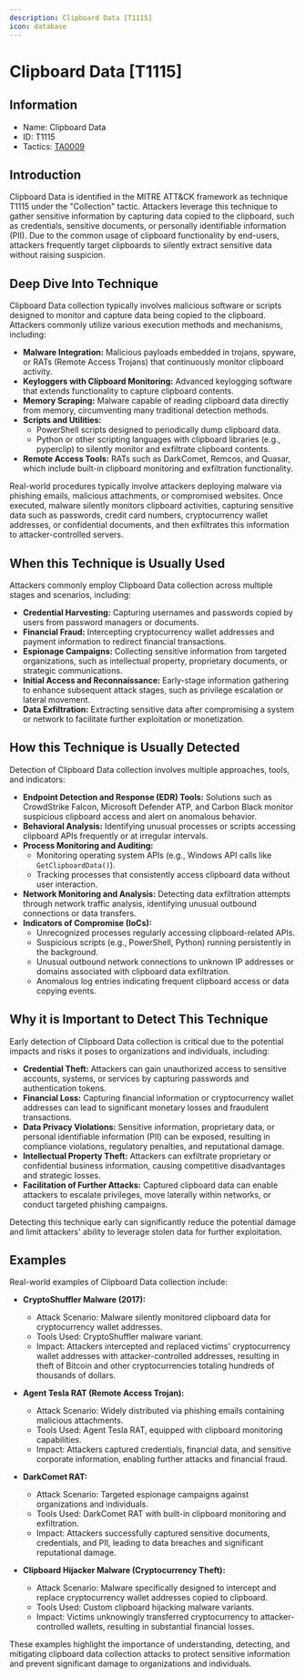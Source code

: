 ```yaml
---
description: Clipboard Data [T1115]
icon: database
---
```


# Clipboard Data [T1115]

## Information

- Name: Clipboard Data
- ID: T1115
- Tactics: [TA0009](../TA0009/TA0009.md)

## Introduction

Clipboard Data is identified in the MITRE ATT&CK framework as technique T1115 under the "Collection" tactic. Attackers leverage this technique to gather sensitive information by capturing data copied to the clipboard, such as credentials, sensitive documents, or personally identifiable information (PII). Due to the common usage of clipboard functionality by end-users, attackers frequently target clipboards to silently extract sensitive data without raising suspicion.

## Deep Dive Into Technique

Clipboard Data collection typically involves malicious software or scripts designed to monitor and capture data being copied to the clipboard. Attackers commonly utilize various execution methods and mechanisms, including:

- **Malware Integration:** Malicious payloads embedded in trojans, spyware, or RATs (Remote Access Trojans) that continuously monitor clipboard activity.
- **Keyloggers with Clipboard Monitoring:** Advanced keylogging software that extends functionality to capture clipboard contents.
- **Memory Scraping:** Malware capable of reading clipboard data directly from memory, circumventing many traditional detection methods.
- **Scripts and Utilities:**
  - PowerShell scripts designed to periodically dump clipboard data.
  - Python or other scripting languages with clipboard libraries (e.g., pyperclip) to silently monitor and exfiltrate clipboard contents.
- **Remote Access Tools:** RATs such as DarkComet, Remcos, and Quasar, which include built-in clipboard monitoring and exfiltration functionality.

Real-world procedures typically involve attackers deploying malware via phishing emails, malicious attachments, or compromised websites. Once executed, malware silently monitors clipboard activities, capturing sensitive data such as passwords, credit card numbers, cryptocurrency wallet addresses, or confidential documents, and then exfiltrates this information to attacker-controlled servers.

## When this Technique is Usually Used

Attackers commonly employ Clipboard Data collection across multiple stages and scenarios, including:

- **Credential Harvesting:** Capturing usernames and passwords copied by users from password managers or documents.
- **Financial Fraud:** Intercepting cryptocurrency wallet addresses and payment information to redirect financial transactions.
- **Espionage Campaigns:** Collecting sensitive information from targeted organizations, such as intellectual property, proprietary documents, or strategic communications.
- **Initial Access and Reconnaissance:** Early-stage information gathering to enhance subsequent attack stages, such as privilege escalation or lateral movement.
- **Data Exfiltration:** Extracting sensitive data after compromising a system or network to facilitate further exploitation or monetization.

## How this Technique is Usually Detected

Detection of Clipboard Data collection involves multiple approaches, tools, and indicators:

- **Endpoint Detection and Response (EDR) Tools:** Solutions such as CrowdStrike Falcon, Microsoft Defender ATP, and Carbon Black monitor suspicious clipboard access and alert on anomalous behavior.
- **Behavioral Analysis:** Identifying unusual processes or scripts accessing clipboard APIs frequently or at irregular intervals.
- **Process Monitoring and Auditing:**
  - Monitoring operating system APIs (e.g., Windows API calls like `GetClipboardData()`).
  - Tracking processes that consistently access clipboard data without user interaction.
- **Network Monitoring and Analysis:** Detecting data exfiltration attempts through network traffic analysis, identifying unusual outbound connections or data transfers.
- **Indicators of Compromise (IoCs):**
  - Unrecognized processes regularly accessing clipboard-related APIs.
  - Suspicious scripts (e.g., PowerShell, Python) running persistently in the background.
  - Unusual outbound network connections to unknown IP addresses or domains associated with clipboard data exfiltration.
  - Anomalous log entries indicating frequent clipboard access or data copying events.

## Why it is Important to Detect This Technique

Early detection of Clipboard Data collection is critical due to the potential impacts and risks it poses to organizations and individuals, including:

- **Credential Theft:** Attackers can gain unauthorized access to sensitive accounts, systems, or services by capturing passwords and authentication tokens.
- **Financial Loss:** Capturing financial information or cryptocurrency wallet addresses can lead to significant monetary losses and fraudulent transactions.
- **Data Privacy Violations:** Sensitive information, proprietary data, or personal identifiable information (PII) can be exposed, resulting in compliance violations, regulatory penalties, and reputational damage.
- **Intellectual Property Theft:** Attackers can exfiltrate proprietary or confidential business information, causing competitive disadvantages and strategic losses.
- **Facilitation of Further Attacks:** Captured clipboard data can enable attackers to escalate privileges, move laterally within networks, or conduct targeted phishing campaigns.

Detecting this technique early can significantly reduce the potential damage and limit attackers' ability to leverage stolen data for further exploitation.

## Examples

Real-world examples of Clipboard Data collection include:

- **CryptoShuffler Malware (2017):**

  - Attack Scenario: Malware silently monitored clipboard data for cryptocurrency wallet addresses.
  - Tools Used: CryptoShuffler malware variant.
  - Impact: Attackers intercepted and replaced victims' cryptocurrency wallet addresses with attacker-controlled addresses, resulting in theft of Bitcoin and other cryptocurrencies totaling hundreds of thousands of dollars.

- **Agent Tesla RAT (Remote Access Trojan):**

  - Attack Scenario: Widely distributed via phishing emails containing malicious attachments.
  - Tools Used: Agent Tesla RAT, equipped with clipboard monitoring capabilities.
  - Impact: Attackers captured credentials, financial data, and sensitive corporate information, enabling further attacks and financial fraud.

- **DarkComet RAT:**

  - Attack Scenario: Targeted espionage campaigns against organizations and individuals.
  - Tools Used: DarkComet RAT with built-in clipboard monitoring and exfiltration.
  - Impact: Attackers successfully captured sensitive documents, credentials, and PII, leading to data breaches and significant reputational damage.

- **Clipboard Hijacker Malware (Cryptocurrency Theft):**
  - Attack Scenario: Malware specifically designed to intercept and replace cryptocurrency wallet addresses copied to clipboard.
  - Tools Used: Custom clipboard hijacking malware variants.
  - Impact: Victims unknowingly transferred cryptocurrency to attacker-controlled wallets, resulting in substantial financial losses.

These examples highlight the importance of understanding, detecting, and mitigating clipboard data collection attacks to protect sensitive information and prevent significant damage to organizations and individuals.
